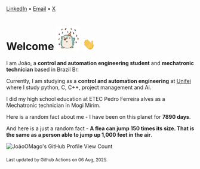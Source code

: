 [LinkedIn](https://www.linkedin.com/in/joão-pedro-gozzoli-b95641301/) &bull;
[Email](joaopedrogozzoli@gmail.com) &bull;
[X](https://x.com/jpp12prado)

# Welcome <img src="happy.gif" height="64px" /> <img src="wave.gif" height="32px" />

I am João, a  **control and automation engineering student** and **mechatronic technician** based in Brazil Br.

Currently, I am studying as a **control and automation engineering** at [Unifei](https://unifei.edu.br) where I study python, C, C++, project management and Ai.

I did my high school education at ETEC Pedro Ferreira alves as a Mechatronic technician in Mogi Mirim.

Here is a random fact about me - I have been on this planet for **7890 days**.

And here is a just a random fact -  **A flea can jump 150 times its size. That is the same as a person able to jump up 1,000 feet in the air**.

![JoãoOMago's GitHub Profile View Count](https://komarev.com/ghpvc/?username=JoaoOMago)

<sub>Last updated by Github Actions on 06 Aug, 2025.</sub>

